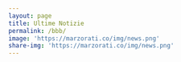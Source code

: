 ```yaml
---
layout: page
title: Ultime Notizie
permalink: /bbb/
image: 'https://marzorati.co/img/news.png'
share-img: 'https://marzorati.co/img/news.png'
---
```

<style>
    .feedEkList{width:450px; list-style:none outside none;background-color:#FFFFFF; border:1px solid #D3CAD7; padding:4px 6px; color:#3E3E3E;}
    .feedEkList li{border-bottom:1px solid #D3CAD7; padding:5px;}
    .feedEkList li:last-child{border-bottom:none;}
    .itemTitle a{font-weight:bold; color:#4EBAFF !important; text-decoration:none }
    .itemTitle a:hover{ text-decoration:underline }
    .itemDate{font-size:11px;color:#AAAAAA;}
</style>

<div id="divRss"></div>
    
<script>
    $('#divRss').FeedEk({
    FeedUrl : 'https://www.wallstreetitalia.com/news/rss',
    MaxCount : 10,
    ShowDesc : true,
    ShowPubDate:true,
    DescCharacterLimit:300,
    TitleLinkTarget:'_blank',
    DateFormat : 'dd/MM/yyyy',
    DateFormatLang : 'it'
  });
</script>